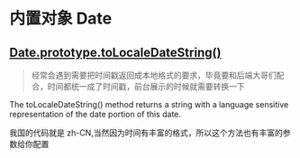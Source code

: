# 内置对象 Date

## [Date.prototype.toLocaleDateString()](https://developer.mozilla.org/en-US/docs/Web/JavaScript/Reference/Global_Objects/Date/toLocaleString)

> 经常会遇到需要把时间戳返回成本地格式的要求，毕竟要和后端大哥们配合，时间都统一成了时间戳，前台展示的时候就需要转换一下

The toLocaleDateString() method returns a string with a language sensitive representation of the date portion of this date.

我国的代码就是 zh-CN,当然因为时间有丰富的格式，所以这个方法也有丰富的参数给你配置
